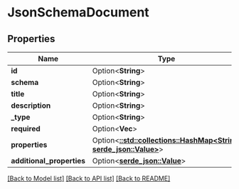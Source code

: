 # JsonSchemaDocument

## Properties

Name | Type | Description | Notes
------------ | ------------- | ------------- | -------------
**id** | Option<**String**> |  | [optional]
**schema** | Option<**String**> |  | [optional]
**title** | Option<**String**> |  | [optional]
**description** | Option<**String**> |  | [optional]
**_type** | Option<**String**> |  | [optional]
**required** | Option<**Vec<String>**> |  | [optional]
**properties** | Option<[**::std::collections::HashMap<String, serde_json::Value>**](serde_json::Value.md)> |  | [optional]
**additional_properties** | Option<[**serde_json::Value**](.md)> |  | [optional]

[[Back to Model list]](../README.md#documentation-for-models) [[Back to API list]](../README.md#documentation-for-api-endpoints) [[Back to README]](../README.md)


